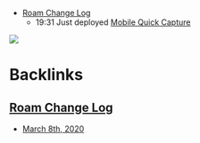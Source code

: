 - [Roam Change Log](<Roam Change Log.md>)
    - 19:31 Just deployed [Mobile Quick Capture](<Mobile Quick Capture.md>) 

 ![](https://firebasestorage.googleapis.com/v0/b/firescript-577a2.appspot.com/o/imgs%2Fv8%2Fhelp%2F-greXVpuqu?alt=media&token=e8a0da99-8ec8-4361-befc-6ac9312057f1)

# Backlinks
## [Roam Change Log](<Roam Change Log.md>)
- [March 8th, 2020](<March 8th, 2020.md>)

